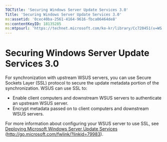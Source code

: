 ```yaml
---
TOCTitle: 'Securing Windows Server Update Services 3.0'
Title: 'Securing Windows Server Update Services 3.0'
ms:assetid: '0cec40ba-2561-4164-9616-fbca06464de8'
ms:contentKeyID: 18135285
ms:mtpsurl: 'https://technet.microsoft.com/ko-kr/library/Cc720451(v=WS.10)'
---
```


Securing Windows Server Update Services 3.0
===========================================

For synchronization with upstream WSUS servers, you can use Secure Sockets Layer (SSL) protocol to secure the update metadata portion of the synchronization. WSUS can use SSL to:

-   Enable client computers and downstream WSUS servers to authenticate an upstream WSUS server.
-   Encrypt metadata passed on to client computers and downstream WSUS servers.

For more information about configuring your WSUS server to use SSL, see [Deploying Microsoft Windows Server Update Services](http://go.microsoft.com/fwlink/?linkid=79983) (http://go.microsoft.com/fwlink/?linkid=79983).
